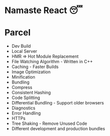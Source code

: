 # Namaste React 😴

# Parcel

- Dev Build
- Local Server
- HMR => Hot Module Replacement
- File Watching Algorithm - Written in C++
- Caching - Faster Builds
- Image Optimization
- Minification
- Bundling
- Compress
- Consistent Hashing
- Code Splitting
- Differential Bundling - Support older browsers
- Diagnostics
- Error Handling
- HTTPs
- Tree Shaking - Remove Unused Code
- Different development and production bundles
